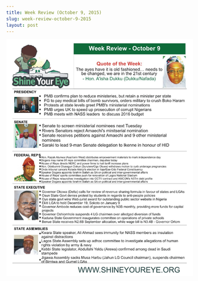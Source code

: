 ```yaml
---
title: Week Review (October 9, 2015)
slug: week-review-october-9-2015
layout: post
---
```


![WR Oct. 9, 2015](/media_root/file_archive/SYE_Week_Review_Oct._9_2015_1.jpg "Week Review (October 9, 2015)")
